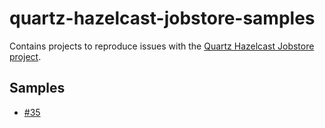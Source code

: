 # quartz-hazelcast-jobstore-samples

Contains projects to reproduce issues with the [Quartz Hazelcast Jobstore project](https://github.com/FlavioF/quartz-scheduler-hazelcast-jobstore).


## Samples

 * [#35](./quartz-hazelcast-jobstore-samples-35)
